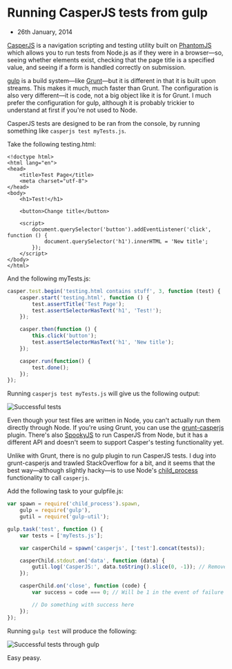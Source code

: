 # Running CasperJS tests from gulp
- 26th January, 2014

[CasperJS](http://casperjs.org/) is a navigation scripting and testing utility built on [PhantomJS](http://phantomjs.org/) which allows you to run tests from Node.js as if they were in a browser—so, seeing whether elements exist, checking that the page title is a specified value, and seeing if a form is handled correctly on submission.

[gulp](http://gulpjs.com/) is a build system—like [Grunt](http://gruntjs.com/)—but it is different in that it is built upon streams. This makes it much, much faster than Grunt. The configuration is also very different—it is code, not a big object like it is for Grunt. I much prefer the configuration for gulp, although it is probably trickier to understand at first if you're not used to Node.

CasperJS tests are designed to be ran from the console, by running something like `casperjs test myTests.js`.

Take the following testing.html:

```markup
<!doctype html>
<html lang="en">
<head>
	<title>Test Page</title>
	<meta charset="utf-8">
</head>
<body>
	<h1>Test!</h1>

	<button>Change title</button>

	<script>
		document.querySelector('button').addEventListener('click', function () {
			document.querySelector('h1').innerHTML = 'New title';
		});
	</script>
</body>
</html>
```

And the following myTests.js:

```javascript
casper.test.begin('testing.html contains stuff', 3, function (test) {
	casper.start('testing.html', function () {
		test.assertTitle('Test Page');
		test.assertSelectorHasText('h1', 'Test!');
	});

	casper.then(function () {
		this.click('button');
		test.assertSelectorHasText('h1', 'New title');
	});

	casper.run(function() {
		test.done();
	});
});
```

Running `casperjs test myTests.js` will give us the following output:

![Successful tests](http://i.imgur.com/JLWknKQ.png)

Even though your test files are written in Node, you can't actually run them directly through Node. If you're using Grunt, you can use the [grunt-casperjs](https://github.com/ronaldlokers/grunt-casperjs) plugin. There's also [SpookyJS](https://github.com/WaterfallEngineering/SpookyJS) to run CasperJS from Node, but it has a different API and doesn't seem to support Casper's testing functionality yet.

Unlike with Grunt, there is no gulp plugin to run CasperJS tests. I dug into grunt-casperjs and trawled StackOverflow for a bit, and it seems that the best way—although slightly hacky—is to use Node's [child_process](http://nodejs.org/api/child_process.html#child_process_child_process_spawn_command_args_options) functionality to call `casperjs`.

Add the following task to your gulpfile.js:

```javascript
var spawn = require('child_process').spawn,
	gulp = require('gulp'),
	gutil = require('gulp-util');

gulp.task('test', function () {
	var tests = ['myTests.js'];

	var casperChild = spawn('casperjs', ['test'].concat(tests));

	casperChild.stdout.on('data', function (data) {
		gutil.log('CasperJS:', data.toString().slice(0, -1)); // Remove \n
	});

	casperChild.on('close', function (code) {
		var success = code === 0; // Will be 1 in the event of failure

		// Do something with success here
	});
});
```

Running `gulp test` will produce the following:

![Successful tests through gulp](http://i.imgur.com/MjciFmM.png)

Easy peasy.